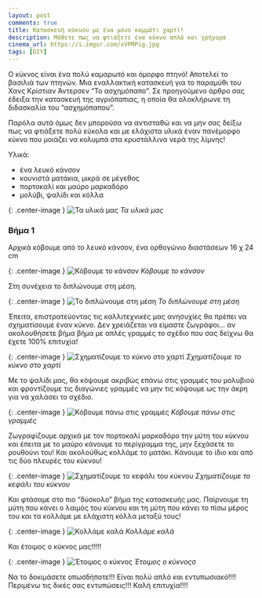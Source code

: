 ```yaml
---
layout: post
comments: true
title: Κατασκευή κύκνου με ένα μόνο κομμάτι χαρτί!
description: Μάθετε πως να φτιάξετε ένα κύκνο απλά και γρήγορα
cinema_url: https://i.imgur.com/xVPMPig.jpg
tags: [DIY]
---
```


Ο κύκνος είναι ένα πολύ καμαρωτό και όμορφο πτηνό! Αποτελεί το βασιλιά των πτηνών. Μια εναλλακτική κατασκευή για το παραμύθι του Χανς Κρίστιαν Άντερσεν “Το ασχημόπαπο”. Σε προηγούμενο άρθρο σας έδειξα την κατασκευή της αγριόπαπιας, η οποία θα ολοκλήρωνε τη διδασκαλία του “ασχημόπαπου”. 

Παρόλα αυτά όμως δεν μπορούσα να αντισταθώ και να μην σας δείξω πως να φτιάξετε πολύ εύκολα και με ελάχιστα υλικά έναν πανέμορφο κύκνο που μοιάζει να κολυμπά στα κρυστάλλινα νερά της λίμνης!

Υλικά:

* ένα λευκό κάνσον
* κουνιστά ματάκια, μικρά σε μέγεθος
* πορτοκαλί και μαύρο μαρκαδόρο
* μολύβι, ψαλίδι και κόλλα

{: .center-image } 
![Τα υλικά μας](https://i.imgur.com/OjdFd4D.jpg)
*Τα υλικά μας*

### Βήμα 1

Αρχικά κόβουμε από το λευκό κάνσον, ένα ορθογώνιο διαστάσεων 16 χ 24 cm

{: .center-image } 
![Κόβουμε το κάνσον](https://i.imgur.com/NsVxK25.jpg)
*Κόβουμε το κάνσον*

Στη συνέχεια το διπλώνουμε στη μέση.

{: .center-image } 
![Το διπλώνουμε στη μέση](https://i.imgur.com/uIfjWhw.jpg)
*Το διπλώνουμε στη μέση*

Έπειτα, επιστρατεύοντας τις καλλιτεχνικές μας ανησυχίες θα πρέπει να σχηματίσουμε έναν κύκνο. Δεν χρειάζεται να είμαστε ζωγράφοι… αν ακολουθήσετε βήμα βήμα με απλές γραμμές το σχέδιο που σας δείχνω θα έχετε 100% επιτυχία!

{: .center-image } 
![Σχηματίζουμε το κύκνο στο χαρτί](https://i.imgur.com/f1AzAWG.jpg)
*Σχηματίζουμε το κύκνο στο χαρτί*

Με το ψαλίδι μας, θα κόψουμε ακριβώς επάνω στις γραμμές του μολυβιού και φροντίζουμε τις διαγώνιες γραμμές να μην τις κόψουμε ως την άκρη για να χαλάσει το σχέδιο.

{: .center-image } 
![Κόβουμε πάνω στις γραμμές](https://i.imgur.com/Rmx4b6m.jpg)
*Κόβουμε πάνω στις γραμμές*

Ζωγραφίζουμε αρχικά με τον πορτοκαλί μαρκαδόρο την μύτη του κύκνου και έπειτα με το μαύρο κάνουμε το περίγραμμα της, μην ξεχάσετε το ρουθούνι του! Και ακολούθως κολλάμε το ματάκι. Κάνουμε το ίδιο και από τις δύο πλευρές του κύκνου!

{: .center-image } 
![Σχηματίζουμε το κεφάλι του κύκνου](https://i.imgur.com/NjXBDyu.jpg)
*Σχηματίζουμε το κεφάλι του κύκνου*

Και φτάσαμε στο πιο “δύσκολο” βήμα της κατασκευής μας. Παίρνουμε τη μύτη που κάνει ο λαιμός του κύκνου και τη μύτη που κάνει το πίσω μέρος του και τα κολλάμε με ελάχιστη κόλλα μεταξύ τους!

{: .center-image } 
![Κολλάμε καλά](https://i.imgur.com/oHX3bYn.jpg)
*Κολλάμε καλά*

Και έτοιμος ο κύκνος μας!!!!!

{: .center-image } 
![Έτοιμος ο κύκνος](https://i.imgur.com/EJBobO0.jpg)
*Έτοιμος ο κύκνος*σ

Να το δοκιμάσετε οπωσδήποτε!!! Είναι πολύ απλό και εντυπωσιακό!!!! Περιμένω τις δικές σας εντυπώσεις!!! Καλή επιτυχία!!!!